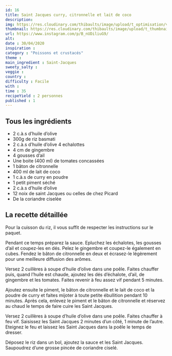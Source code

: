```yaml
---
id: 16
title: Saint Jacques curry, citronnelle et lait de coco
description: 
img: https://res.cloudinary.com/thibaults/image/upload/t_optimisation/v1600517720/Recipes/20200430_saint_jacques.jpg
thumbnail: https://res.cloudinary.com/thibaults/image/upload/t_thumbnail_josie/v1600517720/Recipes/20200430_saint_jacques.jpg
url: https://www.instagram.com/p/B_nUDiliuG9/
alt: 
date : 30/04/2020
inspiration :
category : "Poissons et crustacés"
theme : 
main_ingredient : Saint-Jacques
sweety_salty : 
veggie : 
country :
difficulty : Facile
with : 
time : 35
recipeYield : 2 personnes
published : 1
---
```


## Tous les ingrédients
 - 2 c.à.s d’huile d’olive
 - 300g de riz basmati
 - 2 c.à.s d’huile d’olive 4 echalottes
 - 4 cm de gingembre
 - 4 gousses d’ail
 - Une boite (400 ml) de tomates concassées
 - 1 bâton de citronnelle
 - 400 ml de lait de coco
 - 1 c.à.s de curry en poudre
 - 1 petit piment séché
 - 2 c.à.s d’huile d’olive
 - 12 noix de saint Jacques ou celles de chez Picard
 - De la coriandre ciselée

## La recette détaillée
Pour la cuisson du riz, il vous suffit de respecter les instructions sur le paquet.

Pendant ce temps préparez la sauce. Epluchez les échalotes, les gousses d’ail et coupez-les en dés. Pelez le gingembre et coupez-le également en cubes. Fendez le bâton de citronnelle en deux et écrasez-le légèrement pour une meilleure diffusion des arômes.

Versez 2 cuillères à soupe d’huile d’olive dans une poêle. Faites chauffer puis, quand l’huile est chaude, ajoutez les dés d’échalote, d’ail, de gingembre et les tomates. Faites revenir à feu assez vif pendant 5 minutes.

Ajoutez ensuite le piment, le bâton de citronnelle et le lait de coco et la poudre de curry et faites mijoter à toute petite ébullition pendant 10 minutes. Après cela, enlevez le piment et le bâton de citronnelle et réservez au chaud le temps de faire cuire les Saint Jacques.

Versez 2 cuillères à soupe d’huile d’olive dans une poêle. Faites chauffer à feu vif. Saisissez les Saint Jacques 2 minutes d’un côté, 1 minute de l’autre. Eteignez le feu et laissez les Saint Jacques dans la poêle le temps de dresser.

Déposez le riz dans un bol, ajoutez la sauce et les Saint Jacques.
Saupoudrez d’une grosse pincée de coriandre ciselé.